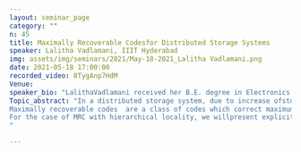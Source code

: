 ```yaml
---
layout: seminar_page
category: ""
n: 45
title: Maximally Recoverable Codesfor Distributed Storage Systems
speaker: Lalitha Vadlamani, IIIT Hyderabad
img: assets/img/seminars/2021/May-18-2021_Lalitha Vadlamani.png
date: 2021-05-18 17:00:00 
recorded_video: 8TygAnp7HdM 
Venue: 
speaker_bio: "LalithaVadlamani received her B.E. degree in Electronics and CommunicationEngineering from the Osmania University, Hyderabad, in 2003 and her M.E. andPh.D. degrees from the Indian Institute of Science (IISc), Bangalore, in 2005and 2015 respectively. From May 2015, she is working as Assistant professor inIIIT Hyderabad, where she is affiliated to Signal Processing and CommunicationsResearch Center. Prior to joining IIIT Hyderabad, she worked as a researchintern at Microsoft Research, Bangalore. Her research interests include codingfor distributed storage and computing, index coding, polar codes, Reed Mullercodes and coded blockchains"
Topic_abstract: "In a distributed storage system, due to increase ofstorage capacity of a node, efficient repair of failed nodes is becomingincreasingly important in addition to ensuring a given level of reliability andlow storage overhead. Codes with locality are a class of codes designed forstorage systems which have the characteristic that they trade off repairlocality (number of nodes accessed to repair a failed node) for storageoverhead.
Maximally recoverable codes  are a class of codes which correct maximumpossible number of erasure patterns, given the locality constraints of the codeand hence of interest. Two classes of maximally recoverable codes (MRC) basedon the topology of the local parities will be introduced (i) MRC withhierarchical locality (ii) MRCs with product topologies.
For the case of MRC with hierarchical locality, we willpresent explicit constructions for all parameters and field size bounds. Forthe case of MRCs with product topologies, we describe a certain regularitycondition necessary for the erasure patterns to be recoverable. Also, weestablish a connection between the regularity condition and a complete matchingin a suitably constructed bipartite graph. This is joint work with D.Shivakrishna, Aaditya M. Nair, V. Arvind Rameshwar and Birenjith Sasidharan.
"

---
```


